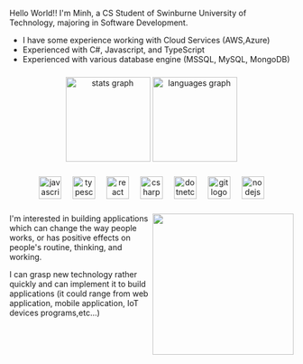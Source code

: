 <p align="left">Hello World!! I'm Minh, a CS Student of Swinburne University of Technology, majoring in Software Development.
  <ul>
    <li>I have some experience working with Cloud Services (AWS,Azure)</li>
    <li>Experienced with C#, Javascript, and TypeScript</li>
    <li>Experienced with various database engine (MSSQL, MySQL, MongoDB)</li>
  </ul>
</p>

###

<div align="center">
  <img src="https://github-readme-stats.vercel.app/api?username=MinhNguyen312&hide_title=false&hide_rank=false&show_icons=true&include_all_commits=true&count_private=true&disable_animations=false&theme=dracula&locale=en&hide_border=false&order=1" height="150" alt="stats graph"  />
  <img src="https://github-readme-stats.vercel.app/api/top-langs?username=MinhNguyen312&locale=en&hide_title=false&layout=compact&card_width=320&langs_count=5&theme=dracula&hide_border=false&order=2" height="150" alt="languages graph"  />
</div>

###

<div align="center">
  <img src="https://cdn.jsdelivr.net/gh/devicons/devicon/icons/javascript/javascript-original.svg" height="40" alt="javascript logo"  />
  <img width="12" />
  <img src="https://cdn.jsdelivr.net/gh/devicons/devicon/icons/typescript/typescript-original.svg" height="40" alt="typescript logo"  />
  <img width="12" />
  <img src="https://cdn.jsdelivr.net/gh/devicons/devicon/icons/react/react-original.svg" height="40" alt="react logo"  />
  <img width="12" />
  <img src="https://cdn.jsdelivr.net/gh/devicons/devicon/icons/csharp/csharp-original.svg" height="40" alt="csharp logo"  />
  <img width="12" />
  <img src="https://cdn.jsdelivr.net/gh/devicons/devicon/icons/dotnetcore/dotnetcore-original.svg" height="40" alt="dotnetcore logo"  />
  <img width="12" />
  <img src="https://cdn.jsdelivr.net/gh/devicons/devicon/icons/git/git-original.svg" height="40" alt="git logo"  />
  <img width="12" />
  <img src="https://cdn.jsdelivr.net/gh/devicons/devicon/icons/nodejs/nodejs-original.svg" height="40" alt="nodejs logo"  />
</div>

###

<img align="right" height="250" src="https://external-content.duckduckgo.com/iu/?u=https%3A%2F%2Fstorage.ko-fi.com%2Fcdn%2Fuseruploads%2Fdisplay%2F6c07fe37-8663-4b42-b3cd-53d41f037e95_snorlaxyawnmascot.gif&f=1&nofb=1&ipt=5ed5d58996a9930de46de81f2fdccc769a16ef8b3ff47f78c376432403aca716&ipo=images"  />

###

<p align="left">I'm interested in building applications which can change the way people works, or has positive effects on people's routine, thinking, and working.</p>
<p align="left">I can grasp new technology rather quickly and can implement it to build applications (it could range from web application, mobile application, IoT devices programs,etc...)</p>

###
